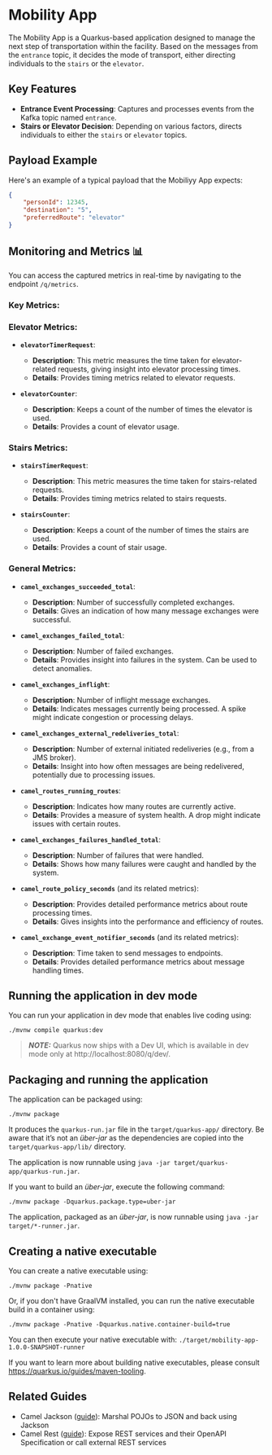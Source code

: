 # Mobility App

The Mobility App is a Quarkus-based application designed to manage the next step of transportation within the facility. Based on the messages from the `entrance` topic, it decides the mode of transport, either directing individuals to the `stairs` or the `elevator`.

## Key Features

- **Entrance Event Processing**: Captures and processes events from the Kafka topic named `entrance`.
- **Stairs or Elevator Decision**: Depending on various factors, directs individuals to either the `stairs` or `elevator` topics.

## Payload Example

Here's an example of a typical payload that the Mobiliyy App expects:

```json
{
    "personId": 12345,
    "destination": "5",
    "preferredRoute": "elevator"
}
```

## Monitoring and Metrics 📊

You can access the captured metrics in real-time by navigating to the endpoint `/q/metrics`.

### Key Metrics:

### Elevator Metrics:

- **`elevatorTimerRequest`**:
  - **Description**: This metric measures the time taken for elevator-related requests, giving insight into elevator processing times.
  - **Details**: Provides timing metrics related to elevator requests.

- **`elevatorCounter`**:
  - **Description**: Keeps a count of the number of times the elevator is used.
  - **Details**: Provides a count of elevator usage.

### Stairs Metrics:

- **`stairsTimerRequest`**:
  - **Description**: This metric measures the time taken for stairs-related requests.
  - **Details**: Provides timing metrics related to stairs requests.

- **`stairsCounter`**:
  - **Description**: Keeps a count of the number of times the stairs are used.
  - **Details**: Provides a count of stair usage.

### General Metrics:

- **`camel_exchanges_succeeded_total`**:
  - **Description**: Number of successfully completed exchanges.
  - **Details**: Gives an indication of how many message exchanges were successful.

- **`camel_exchanges_failed_total`**:
  - **Description**: Number of failed exchanges.
  - **Details**: Provides insight into failures in the system. Can be used to detect anomalies.

- **`camel_exchanges_inflight`**:
  - **Description**: Number of inflight message exchanges.
  - **Details**: Indicates messages currently being processed. A spike might indicate congestion or processing delays.

- **`camel_exchanges_external_redeliveries_total`**:
  - **Description**: Number of external initiated redeliveries (e.g., from a JMS broker).
  - **Details**: Insight into how often messages are being redelivered, potentially due to processing issues.

- **`camel_routes_running_routes`**:
  - **Description**: Indicates how many routes are currently active.
  - **Details**: Provides a measure of system health. A drop might indicate issues with certain routes.

- **`camel_exchanges_failures_handled_total`**:
  - **Description**: Number of failures that were handled.
  - **Details**: Shows how many failures were caught and handled by the system.

- **`camel_route_policy_seconds`** (and its related metrics):
  - **Description**: Provides detailed performance metrics about route processing times.
  - **Details**: Gives insights into the performance and efficiency of routes.

- **`camel_exchange_event_notifier_seconds`** (and its related metrics):
  - **Description**: Time taken to send messages to endpoints.
  - **Details**: Provides detailed performance metrics about message handling times.

## Running the application in dev mode

You can run your application in dev mode that enables live coding using:
```shell script
./mvnw compile quarkus:dev
```

> **_NOTE:_**  Quarkus now ships with a Dev UI, which is available in dev mode only at http://localhost:8080/q/dev/.

## Packaging and running the application

The application can be packaged using:
```shell script
./mvnw package
```
It produces the `quarkus-run.jar` file in the `target/quarkus-app/` directory.
Be aware that it’s not an _über-jar_ as the dependencies are copied into the `target/quarkus-app/lib/` directory.

The application is now runnable using `java -jar target/quarkus-app/quarkus-run.jar`.

If you want to build an _über-jar_, execute the following command:
```shell script
./mvnw package -Dquarkus.package.type=uber-jar
```

The application, packaged as an _über-jar_, is now runnable using `java -jar target/*-runner.jar`.

## Creating a native executable

You can create a native executable using: 
```shell script
./mvnw package -Pnative
```

Or, if you don't have GraalVM installed, you can run the native executable build in a container using: 
```shell script
./mvnw package -Pnative -Dquarkus.native.container-build=true
```

You can then execute your native executable with: `./target/mobility-app-1.0.0-SNAPSHOT-runner`

If you want to learn more about building native executables, please consult https://quarkus.io/guides/maven-tooling.

## Related Guides

- Camel Jackson ([guide](https://camel.apache.org/camel-quarkus/latest/reference/extensions/jackson.html)): Marshal POJOs to JSON and back using Jackson
- Camel Rest ([guide](https://camel.apache.org/camel-quarkus/latest/reference/extensions/rest.html)): Expose REST services and their OpenAPI Specification or call external REST services
